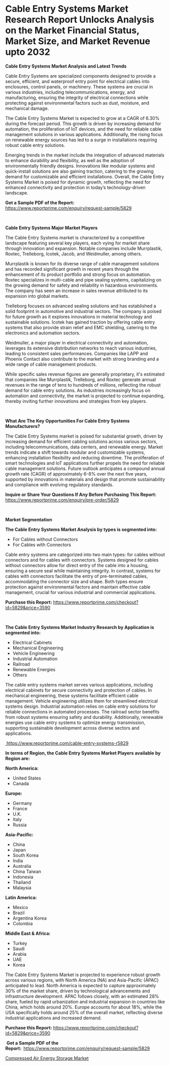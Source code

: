 <p><h1>Cable Entry Systems Market Research Report Unlocks Analysis on the Market Financial Status, Market Size, and Market Revenue upto 2032</h1></p><p><strong>Cable Entry Systems Market Analysis and Latest Trends</strong></p>
<p><p>Cable Entry Systems are specialized components designed to provide a secure, efficient, and waterproof entry point for electrical cables into enclosures, control panels, or machinery. These systems are crucial in various industries, including telecommunications, energy, and manufacturing, ensuring the integrity of electrical connections while protecting against environmental factors such as dust, moisture, and mechanical damage.</p><p>The Cable Entry Systems Market is expected to grow at a CAGR of 6.30% during the forecast period. This growth is driven by increasing demand for automation, the proliferation of IoT devices, and the need for reliable cable management solutions in various applications. Additionally, the rising focus on renewable energy sources has led to a surge in installations requiring robust cable entry solutions. </p><p>Emerging trends in the market include the integration of advanced materials to enhance durability and flexibility, as well as the adoption of environmentally friendly designs. Innovations like modular systems and quick-install solutions are also gaining traction, catering to the growing demand for customizable and efficient installations. Overall, the Cable Entry Systems Market is poised for dynamic growth, reflecting the need for enhanced connectivity and protection in today’s technology-driven landscape.</p></p>
<p><strong>Get a Sample PDF of the Report:&nbsp;</strong> <a href="https://www.reportprime.com/enquiry/request-sample/5829?utm_campaign=2603&utm_medium=2&utm_source=Github&utm_content=ia&utm_term=19032025&utm_id=cable-entry-systems">https://www.reportprime.com/enquiry/request-sample/5829</a></p>
<p>&nbsp;</p>
<p><strong>Cable Entry Systems Major Market Players</strong></p>
<p><p>The Cable Entry Systems market is characterized by a competitive landscape featuring several key players, each vying for market share through innovation and expansion. Notable companies include Murrplastik, Roxtec, Trelleborg, Icotek, Jacob, and Weidmuller, among others.</p><p>Murrplastik is known for its diverse range of cable management solutions and has recorded significant growth in recent years through the enhancement of its product portfolio and strong focus on automation. Roxtec specializes in multi-cable and pipe sealing systems, capitalizing on the growing demand for safety and reliability in hazardous environments. The company has seen an increase in sales revenue attributed to its expansion into global markets.</p><p>Trelleborg focuses on advanced sealing solutions and has established a solid footprint in automotive and industrial sectors. The company is poised for future growth as it explores innovations in material technology and sustainable solutions. Icotek has gained traction by offering cable entry systems that also provide strain relief and EMC shielding, catering to the electronics and automation sectors.</p><p>Weidmuller, a major player in electrical connectivity and automation, leverages its extensive distribution networks to reach various industries, leading to consistent sales performances. Companies like LAPP and Phoenix Contact also contribute to the market with strong branding and a wide range of cable management products.</p><p>While specific sales revenue figures are generally proprietary, it's estimated that companies like Murrplastik, Trelleborg, and Roxtec generate annual revenues in the range of tens to hundreds of millions, reflecting the robust demand for cable entry solutions. As industries increasingly focus on automation and connectivity, the market is projected to continue expanding, thereby inviting further innovations and strategies from key players.</p></p>
<p>&nbsp;</p>
<p><strong>What Are The Key Opportunities For Cable Entry Systems Manufacturers?</strong></p>
<p><p>The Cable Entry Systems market is poised for substantial growth, driven by increasing demand for efficient cabling solutions across various sectors, including telecommunications, data centers, and renewable energy. Market trends indicate a shift towards modular and customizable systems, enhancing installation flexibility and reducing downtime. The proliferation of smart technologies and IoT applications further propels the need for reliable cable management solutions. Future outlook anticipates a compound annual growth rate (CAGR) of approximately 6-8% over the next five years, supported by innovations in materials and design that promote sustainability and compliance with evolving regulatory standards.</p></p>
<p><strong>Inquire or Share Your Questions If Any Before Purchasing This Report:</strong> <a href="https://www.reportprime.com/enquiry/pre-order/5829?utm_campaign=2603&utm_medium=2&utm_source=Github&utm_content=ia&utm_term=19032025&utm_id=cable-entry-systems">https://www.reportprime.com/enquiry/pre-order/5829</a></p>
<p>&nbsp;</p>
<p><strong>Market Segmentation</strong></p>
<p><strong>The Cable Entry Systems Market Analysis by types is segmented into:</strong></p>
<p><ul><li>For Cables without Connectors</li><li>For Cables with Connectors</li></ul></p>
<p><p>Cable entry systems are categorized into two main types: for cables without connectors and for cables with connectors. Systems designed for cables without connectors allow for direct entry of the cable into a housing, ensuring a secure seal while maintaining integrity. In contrast, systems for cables with connectors facilitate the entry of pre-terminated cables, accommodating the connector size and shape. Both types ensure protection against environmental factors and maintain effective cable management, crucial for various industrial and commercial applications.</p></p>
<p><strong>Purchase this Report:&nbsp;</strong><a href="https://www.reportprime.com/checkout?id=5829&price=3590&utm_campaign=2603&utm_medium=2&utm_source=Github&utm_content=ia&utm_term=19032025&utm_id=cable-entry-systems">https://www.reportprime.com/checkout?id=5829&price=3590</a></p>
<p>&nbsp;</p>
<p><strong>The Cable Entry Systems Market Industry Research by Application is segmented into:</strong></p>
<p><ul><li>Electrical Cabinets</li><li>Mechanical Engineering</li><li>Vehicle Engineering</li><li>Industrial Automation</li><li>Railroad</li><li>Renewable Energies</li><li>Others</li></ul></p>
<p><p>The cable entry systems market serves various applications, including electrical cabinets for secure connectivity and protection of cables. In mechanical engineering, these systems facilitate efficient cable management. Vehicle engineering utilizes them for streamlined electrical systems design. Industrial automation relies on cable entry solutions for reliable connections in automated processes. The railroad sector benefits from robust systems ensuring safety and durability. Additionally, renewable energies use cable entry systems to optimize energy transmission, supporting sustainable development across diverse sectors and applications.</p></p>
<p><a href="https://www.reportprime.com/cable-entry-systems-r5829?utm_campaign=2603&utm_medium=2&utm_source=Github&utm_content=ia&utm_term=19032025&utm_id=cable-entry-systems">&nbsp;https://www.reportprime.com/cable-entry-systems-r5829</a></p>
<p><strong>In terms of Region, the Cable Entry Systems Market Players available by Region are:</strong></p>
<p>
    <p> <strong> North America: </strong>
        <ul>
            <li>United States</li>
            <li>Canada</li>
        </ul>
        </p> 
    <p> <strong> Europe: </strong>
        <ul>
            <li>Germany</li>
            <li>France</li>
            <li>U.K.</li>
            <li>Italy</li>
            <li>Russia</li>
        </ul>
        </p> 
    <p> <strong> Asia-Pacific: </strong>
        <ul>
            <li>China</li>
            <li>Japan</li>
            <li>South Korea</li>
            <li>India</li>
            <li>Australia</li>
            <li>China Taiwan</li>
            <li>Indonesia</li>
            <li>Thailand</li>
            <li>Malaysia</li>
        </ul>
        </p> 
    <p> <strong> Latin America: </strong>
        <ul>
            <li>Mexico</li>
            <li>Brazil</li>
            <li>Argentina Korea</li>
            <li>Colombia</li>
        </ul>
        </p> 
    <p> <strong> Middle East & Africa: </strong>
        <ul>
            <li>Turkey</li>
            <li>Saudi</li>
            <li>Arabia</li>
            <li>UAE</li>
            <li>Korea</li>
        </ul>
    </p>
    </p>
<p><p>The Cable Entry Systems Market is projected to experience robust growth across various regions, with North America (NA) and Asia-Pacific (APAC) anticipated to lead. North America is expected to capture approximately 30% of the market share, driven by technological advancements and infrastructure development. APAC follows closely, with an estimated 28% share, fueled by rapid urbanization and industrial expansion in countries like China, which holds around 20%. Europe accounts for about 18%, while the USA specifically holds around 25% of the overall market, reflecting diverse industrial applications and increased demand.</p></p>
<p><strong>Purchase this Report: </strong><a href="https://www.reportprime.com/checkout?id=5829&price=3590&utm_campaign=2603&utm_medium=2&utm_source=Github&utm_content=ia&utm_term=19032025&utm_id=cable-entry-systems">https://www.reportprime.com/checkout?id=5829&price=3590</a></p>
<p>&nbsp;<strong>Get a Sample PDF of the Report:&nbsp;&nbsp;</strong><a href="https://www.reportprime.com/enquiry/request-sample/5829?utm_campaign=2603&utm_medium=2&utm_source=Github&utm_content=ia&utm_term=19032025&utm_id=cable-entry-systems">https://www.reportprime.com/enquiry/request-sample/5829</a></p>
<p><strong></strong></p>
<p><p><a href="https://github.com/chungwimbu4/Market-Research-Report-List-1/blob/main/compressed-air-energy-storage-market.md?utm_campaign=2603&utm_medium=2&utm_source=Github&utm_content=ia&utm_term=19032025&utm_id=cable-entry-systems">Compressed Air Energy Storage Market</a></p></p>
